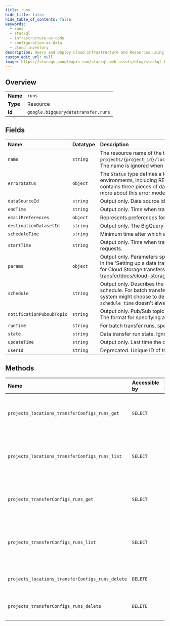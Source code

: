 ```yaml
---
title: runs
hide_title: false
hide_table_of_contents: false
keywords:
  - runs
  - stackql
  - infrastructure-as-code
  - configuration-as-data
  - cloud inventory
description: Query and Deploy Cloud Infrastructure and Resources using SQL
custom_edit_url: null
image: https://storage.googleapis.com/stackql-web-assets/blog/stackql-blog-post-featured-image.png
---
```

  
    

## Overview
<table><tbody>
<tr><td><b>Name</b></td><td><code>runs</code></td></tr>
<tr><td><b>Type</b></td><td>Resource</td></tr>
<tr><td><b>Id</b></td><td><code>google.bigquerydatatransfer.runs</code></td></tr>
</tbody></table>

## Fields
| Name | Datatype | Description |
|:-----|:---------|:------------|
| `name` | `string` | The resource name of the transfer run. Transfer run names have the form `projects/{project_id}/locations/{location}/transferConfigs/{config_id}/runs/{run_id}`. The name is ignored when creating a transfer run. |
| `errorStatus` | `object` | The `Status` type defines a logical error model that is suitable for different programming environments, including REST APIs and RPC APIs. It is used by [gRPC](https://github.com/grpc). Each `Status` message contains three pieces of data: error code, error message, and error details. You can find out more about this error model and how to work with it in the [API Design Guide](https://cloud.google.com/apis/design/errors). |
| `dataSourceId` | `string` | Output only. Data source id. |
| `endTime` | `string` | Output only. Time when transfer run ended. Parameter ignored by server for input requests. |
| `emailPreferences` | `object` | Represents preferences for sending email notifications for transfer run events. |
| `destinationDatasetId` | `string` | Output only. The BigQuery target dataset id. |
| `scheduleTime` | `string` | Minimum time after which a transfer run can be started. |
| `startTime` | `string` | Output only. Time when transfer run was started. Parameter ignored by server for input requests. |
| `params` | `object` | Output only. Parameters specific to each data source. For more information see the bq tab in the 'Setting up a data transfer' section for each data source. For example the parameters for Cloud Storage transfers are listed here: https://cloud.google.com/bigquery-transfer/docs/cloud-storage-transfer#bq |
| `schedule` | `string` | Output only. Describes the schedule of this transfer run if it was created as part of a regular schedule. For batch transfer runs that are scheduled manually, this is empty. NOTE: the system might choose to delay the schedule depending on the current load, so `schedule_time` doesn't always match this. |
| `notificationPubsubTopic` | `string` | Output only. Pub/Sub topic where a notification will be sent after this transfer run finishes. The format for specifying a pubsub topic is: `projects/{project}/topics/{topic}` |
| `runTime` | `string` | For batch transfer runs, specifies the date and time of the data should be ingested. |
| `state` | `string` | Data transfer run state. Ignored for input requests. |
| `updateTime` | `string` | Output only. Last time the data transfer run state was updated. |
| `userId` | `string` | Deprecated. Unique ID of the user on whose behalf transfer is done. |
## Methods
| Name | Accessible by | Required Params | Description |
|:-----|:--------------|:----------------|:------------|
| `projects_locations_transferConfigs_runs_get` | `SELECT` | `name` | Returns information about the particular transfer run. |
| `projects_locations_transferConfigs_runs_list` | `SELECT` | `parent` | Returns information about running and completed transfer runs. |
| `projects_transferConfigs_runs_get` | `SELECT` | `name` | Returns information about the particular transfer run. |
| `projects_transferConfigs_runs_list` | `SELECT` | `parent` | Returns information about running and completed transfer runs. |
| `projects_locations_transferConfigs_runs_delete` | `DELETE` | `name` | Deletes the specified transfer run. |
| `projects_transferConfigs_runs_delete` | `DELETE` | `name` | Deletes the specified transfer run. |
